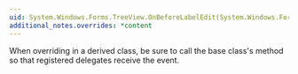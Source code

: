 ```yaml
---
uid: System.Windows.Forms.TreeView.OnBeforeLabelEdit(System.Windows.Forms.NodeLabelEditEventArgs)
additional_notes.overrides: *content
---
```


<p>When overriding <xref href="System.Windows.Forms.TreeView.OnBeforeLabelEdit(System.Windows.Forms.NodeLabelEditEventArgs)"></xref> in a derived class, be sure to call the base class's <xref href="System.Windows.Forms.TreeView.OnBeforeLabelEdit(System.Windows.Forms.NodeLabelEditEventArgs)"></xref> method so that registered delegates receive the event.</p>


